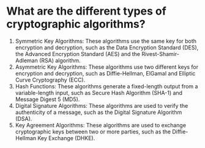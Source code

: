 # What are the different types of cryptographic algorithms?

1. Symmetric Key Algorithms: These algorithms use the same key for both encryption and decryption, such as the Data Encryption Standard (DES), the Advanced Encryption Standard (AES) and the Rivest-Shamir-Adleman (RSA) algorithm.
2. Asymmetric Key Algorithms: These algorithms use two different keys for encryption and decryption, such as Diffie-Hellman, ElGamal and Elliptic Curve Cryptography (ECC).
3. Hash Functions: These algorithms generate a fixed-length output from a variable-length input, such as Secure Hash Algorithm (SHA-1) and Message Digest 5 (MD5).
4. Digital Signature Algorithms: These algorithms are used to verify the authenticity of a message, such as the Digital Signature Algorithm (DSA).
5. Key Agreement Algorithms: These algorithms are used to exchange cryptographic keys between two or more parties, such as the Diffie-Hellman Key Exchange (DHKE).
